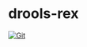 # drools-rex

[![Git](https://app.soluble.cloud/api/v1/public/badges/1dffc7f6-721c-4238-9b40-bd58505dc3b5.svg?orgId=451115019187)](https://app.soluble.cloud/repos/details/github.com/michaelneale/drools-rex?orgId=451115019187)  

